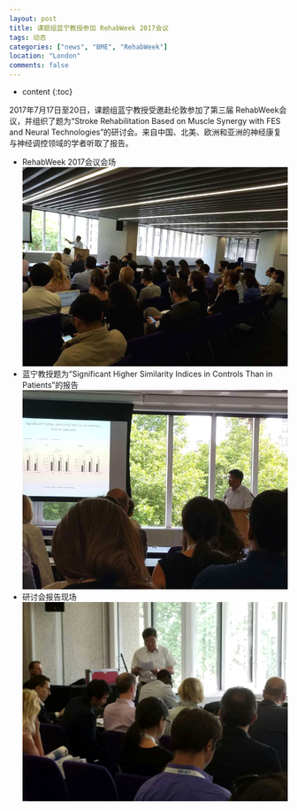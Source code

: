 ```yaml
---
layout: post
title: 课题组蓝宁教授参加 RehabWeek 2017会议
tags: 动态
categories: ["news", "BME", "RehabWeek"]
location: "London"
comments: false
---
```

* content
{:toc}

2017年7月17日至20日，课题组蓝宁教授受邀赴伦敦参加了第三届 RehabWeek会议，并组织了题为“Stroke Rehabilitation Based on Muscle Synergy with FES and Neural Technologies”的研讨会。来自中国、北美、欧洲和亚洲的神经康复与神经调控领域的学者听取了报告。

* RehabWeek 2017会议会场
![](/images/rehabweek_2017_overall.png)
* 蓝宁教授题为“Significant Higher Similarity Indices in Controls Than in Patients”的报告 
![](/images/rehabweek_2017_lan_talk1.png)
* 研讨会报告现场
![](/images/rehabweek_2017_lan_talk2.png)


